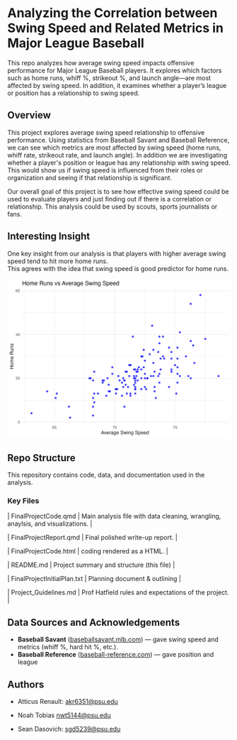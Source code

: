 # Analyzing the Correlation between Swing Speed and Related Metrics in Major League Baseball

This repo analyzes how average swing speed impacts offensive performance for Major League Baseball players. It explores which factors such as home runs, whiff %, strikeout %, and launch angle—are most affected by swing speed. In addition, it examines whether a player’s league or position has a relationship to swing speed.

## Overview

This project explores average swing speed relationship to offensive performance. Using statistics from Baseball Savant and Baseball Reference, we can see which metrics are most affected by swing speed (home runs, whiff rate, strikeout rate, and launch angle). In addition we are investigating whether a player's position or league has any relationship with swing speed. This would show us if swing speed is influenced from their roles or organization and seeing if that relationship is significant. 

Our overall goal of this project is to see how effective swing speed could be used to evaluate players and just finding out if there is a correlation or relationship. This analysis could be used by scouts, sports journalists or fans. 



## Interesting Insight

One key insight from our analysis is that players with higher average swing speed tend to hit more home runs.  
This agrees with the idea that swing speed is good predictor for home runs.

![Home Runs vs Average Swing Speed](plots/swing_vs_hr.png)

## Repo Structure

This repository contains code, data, and documentation used in the analysis.

### Key Files

| FinalProjectCode.qmd        | Main analysis file with data cleaning, wrangling, anaylsis, and visualizations. |

| FinalProjectReport.qmd      | Final polished write-up report. |

| FinalProjectCode.html       | coding rendered as a HTML. |

| README.md                   | Project summary and structure (this file) |

| FinalProjectInitialPlan.txt | Planning document  & outlining |

| Project_Guidelines.md       | Prof Hatfield rules and expectations of the project. |


## Data Sources and Acknowledgements

- **Baseball Savant** ([baseballsavant.mlb.com](https://baseballsavant.mlb.com/)) — gave swing speed and metrics (whiff %, hard hit %, etc.).
- **Baseball Reference** ([baseball-reference.com](https://www.baseball-reference.com/leagues/majors/2024-standard-batting.shtml)) — gave position and league

## Authors

- Atticus Renault: akr6351@psu.edu

- Noah Tobias  nwt5144@psu.edu

- Sean Dasovich: sgd5239@psu.edu
